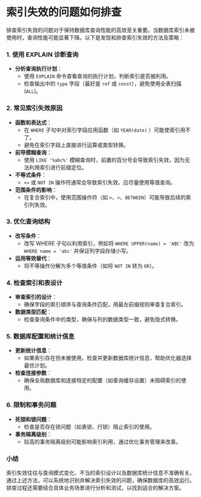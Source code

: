 # 索引失效的问题如何排查

排查索引失效的问题对于保持数据库查询性能的高效至关重要。当数据库索引未被使用时，查询性能可能显著下降。以下是发现和排查索引失效的方法及策略：

### 1. 使用 EXPLAIN 诊断查询

+ **分析查询执行计划**：
  + 使用 `EXPLAIN` 命令查看查询的执行计划，判断索引是否被利用。
  + 检查输出中的 `type` 字段（最好是 `ref` 或 `const`），避免使用全表扫描 (`ALL`)。

### 2. 常见索引失效原因

+ **函数和表达式**：
  + 在 `WHERE` 子句中对索引字段应用函数（如 `YEAR(date)` ）可能使索引用不了。
  + 避免在索引字段上直接进行运算或类型转换。
+ **前导模糊查询**：
  + 使用 `LIKE '%abc%'` 模糊查询时，前置的百分号会导致索引失效，因为无法利用索引进行前缀定位。
+ **不等式条件**：
  + `<>` 或 `NOT IN` 操作符通常会导致索引失效，应尽量使用等值查询。
+ **范围条件的影响**：
  + 在复合索引中，使用范围操作符（如 `>`、`<`、`BETWEEN`）可能导致后续的索引列失效。

### 3. 优化查询结构

+ **改写条件**：
  + 改写 WHERE 子句以利用索引，例如将 `WHERE UPPER(name) = 'ABC'` 改为 `WHERE name = 'abc'` 并保证列字段存储小写。
+ **运用等效替代**：
  + 将不等操作分解为多个等值条件（如将 `NOT IN` 转为 `OR`）。

### 4. 检查索引和表设计

+ **审查索引的设计**：
  + 确保字段的索引顺序与查询条件匹配，用最左前缀规则审查复合索引。
+ **数据类型匹配**：
  + 检查查询条件中的类型，确保与列的数据类型一致，避免隐式转换。

### 5. 数据库配置和统计信息

+ **更新统计信息**：
  + 如果索引存在但未被使用，检查并更新数据库统计信息，帮助优化器选择最优计划。
+ **检查连接参数**：
  + 确保全局数据库和连接特定的配置（如查询缓存设置）未阻碍索引的使用。

### 6. 限制和事务问题

+ **死锁和锁问题**：
  + 检查是否存在锁问题（如表锁、行锁）阻止索引的使用。
+ **事务隔离级别**：
  + 较高的事务隔离级别可能影响索引利用，通过优化事务管理来改善。

### 小结

索引失效往往与查询模式变化、不当的索引设计以及数据库统计信息不准确有关。通过上述方法，可以系统地识别并解决索引失效的问题，确保数据库的高效运行。排查过程还需要结合具体业务场景进行分析和测试，以找到适合的解决方案。

